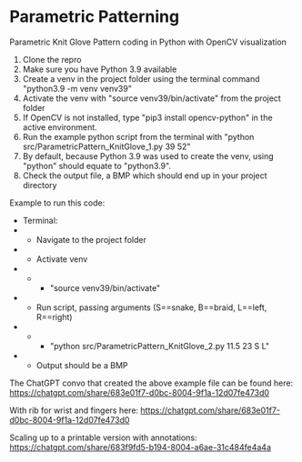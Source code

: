 # Parametric Patterning
 Parametric Knit Glove Pattern coding in Python with OpenCV visualization

 1. Clone the repro
 2. Make sure you have Python 3.9 available
 3. Create a venv in the project folder using the terminal command "python3.9 -m venv venv39"
 4. Activate the venv with "source venv39/bin/activate" from the project folder
 5. If OpenCV is not installed, type "pip3 install opencv-python" in the active environment.
 6. Run the example python script from the terminal with "python src/ParametricPattern_KnitGlove_1.py 39 52"
 7. By default, because Python 3.9 was used to create the venv, using "python" should equate to "python3.9".
 8. Check the output file, a BMP which should end up in your project directory

Example to run this code:
- Terminal:
- - Navigate to the project folder
- - Activate venv
- - - "source venv39/bin/activate"
- - Run script, passing arguments (S==snake, B==braid, L==left, R==right)
- - - "python src/ParametricPattern_KnitGlove_2.py 11.5 23 S L"
- - Output should be a BMP 

The ChatGPT convo that created the above example file can be found here:
https://chatgpt.com/share/683e01f7-d0bc-8004-9f1a-12d07fe473d0

With rib for wrist and fingers here:
https://chatgpt.com/share/683e01f7-d0bc-8004-9f1a-12d07fe473d0

Scaling up to a printable version with annotations:
https://chatgpt.com/share/683f9fd5-b194-8004-a6ae-31c484fe4a4a





 
